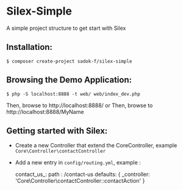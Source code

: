 # Silex-Simple
A simple project structure to get start with Silex


Installation:
-------------

    $ composer create-project sadok-f/silex-simple

Browsing the Demo Application:
------------------------------

    $ php -S localhost:8888 -t web/ web/index_dev.php

Then, browse to http://localhost:8888/ or Then, browse to http://localhost:8888/MyName


Getting started with Silex:
---------------------------

* Create a new Controller that extend the CoreController, example `Core\Controller\contactController`
* Add a new entry in `config/routing.yml`, example :
    
    contact_us_:
        path : /contact-us
        defaults: { _controller: 'Core\Controller\contactController::contactAction' }
